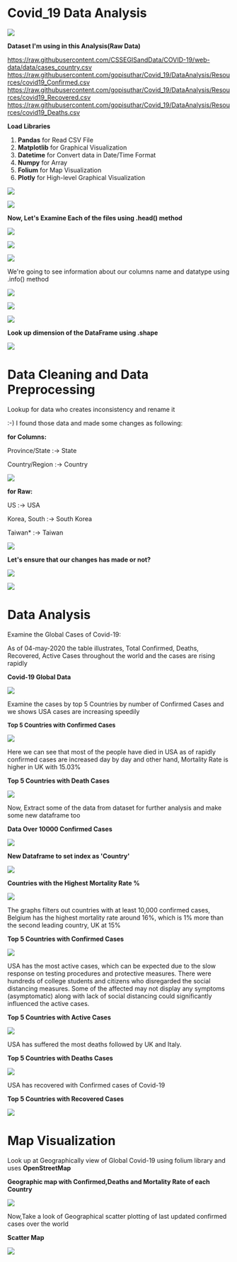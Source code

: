 # Covid_19 Data Analysis


![](https://raw.githubusercontent.com/gopisuthar/Covid_19/master/Images/COVID19.jpg)

<b>Dataset I'm using in this Analysis(Raw Data)</b>

https://raw.githubusercontent.com/CSSEGISandData/COVID-19/web-data/data/cases_country.csv
https://raw.githubusercontent.com/gopisuthar/Covid_19/DataAnalysis/Resources/covid19_Confirmed.csv
https://raw.githubusercontent.com/gopisuthar/Covid_19/DataAnalysis/Resources/covid19_Recovered.csv
https://raw.githubusercontent.com/gopisuthar/Covid_19/DataAnalysis/Resources/covid19_Deaths.csv

<b>Load Libraries</b>

1) <b>Pandas</b> for Read CSV File              
2) <b>Matplotlib</b> for Graphical Visualization                            
3) <b>Datetime</b> for Convert data in Date/Time Format              
4) <b>Numpy</b> for Array
5) <b>Folium</b> for Map Visualization
6) <b>Plotly</b> for High-level Graphical Visualization

![](https://raw.githubusercontent.com/gopisuthar/Covid_19/master/Images/data_inspection_1.PNG)

![](https://raw.githubusercontent.com/gopisuthar/Covid_19/master/Images/data_inspection_2.PNG)


<b>Now, Let's Examine Each of the files using .head() method</b>

![](https://raw.githubusercontent.com/gopisuthar/Covid_19/master/Images/data_inspection_3.PNG)

![](https://raw.githubusercontent.com/gopisuthar/Covid_19/master/Images/data_inspection_4.PNG)

![](https://raw.githubusercontent.com/gopisuthar/Covid_19/master/Images/data_inspection_5.PNG)

</b>We're going to see information about our columns name and datatype using .info() method</b>

![](https://raw.githubusercontent.com/gopisuthar/Covid_19/master/Images/data_inspection_6.PNG)

![](https://raw.githubusercontent.com/gopisuthar/Covid_19/master/Images/data_inspection_7.PNG)

![](https://raw.githubusercontent.com/gopisuthar/Covid_19/master/Images/data_inspection_8.PNG)

<b>Look up dimension of the DataFrame using .shape</b>

![](https://raw.githubusercontent.com/gopisuthar/Covid_19/master/Images/data_inspection_9.PNG)

 # Data Cleaning and Data Preprocessing
 
   Lookup for data who creates inconsistency and rename it
    
:-) I found those data and made some changes as following:

   <b>for Columns:</b>
    
   Province/State :-> State
   
   Country/Region :-> Country
  
![](https://raw.githubusercontent.com/gopisuthar/Covid_19/master/Images/data_Preprocessing_1.PNG)

<b>for Raw:</b>

  US :-> USA
  
  Korea, South :-> South Korea
  
  Taiwan* :-> Taiwan
  
![](https://raw.githubusercontent.com/gopisuthar/Covid_19/master/Images/data_Preprocessing_2.PNG)

<b>Let's ensure that our changes has made or not?</b>

![](https://raw.githubusercontent.com/gopisuthar/Covid_19/master/Images/data_Preprocessing_3.PNG)

![](https://raw.githubusercontent.com/gopisuthar/Covid_19/master/Images/data_Preprocessing_4.PNG)

# Data Analysis

Examine the Global Cases of Covid-19:

As of 04-may-2020 the table illustrates, Total Confirmed, Deaths, Recovered, Active Cases throughout the world
and the cases are rising rapidly

<b>Covid-19 Global Data</b>

![](https://raw.githubusercontent.com/gopisuthar/Covid_19/master/Images/data_analysis_1.PNG)

 Examine the cases by top 5 Countries by number of Confirmed Cases and we shows USA cases are increasing speedily
 
<b><font size=2>Top 5 Countries with Confirmed Cases</font></b>

![](https://raw.githubusercontent.com/gopisuthar/Covid_19/master/Images/data_analysis_2.PNG)

 Here we can see that most of the people have died in USA as of rapidly confirmed cases are increased day by day
and other hand, Mortality Rate is higher in UK with 15.03% 

<b>Top 5 Countries with Death Cases</b>

![](https://raw.githubusercontent.com/gopisuthar/Covid_19/master/Images/data_analysis_3.PNG)

 Now, Extract some of the data from dataset for further analysis and make some new dataframe too
 
<b>Data Over 10000 Confirmed Cases</b>

![](https://raw.githubusercontent.com/gopisuthar/Covid_19/master/Images/data_analysis_4.PNG)

<b>New Dataframe to set index as 'Country'</b>

![](https://raw.githubusercontent.com/gopisuthar/Covid_19/master/Images/data_analysis_5.PNG)

<b>Countries with the Highest Mortality Rate %</b>

![](https://raw.githubusercontent.com/gopisuthar/Covid_19/master/Images/Mortality_Rate.png)

 The graphs filters out countries with at least 10,000 confirmed cases, Belgium has the highest mortality rate around 16%, which is 1%     more than the second leading country, UK at 15%
 
<b>Top 5 Countries with Confirmed Cases</b>

![](https://raw.githubusercontent.com/gopisuthar/Covid_19/master/Images/Confirmed.png)

USA has the most active cases, which can be expected due to the slow response on testing procedures and protective measures. There were hundreds of college students and citizens who disregarded the social distancing measures. Some of the affected may not display any symptoms (asymptomatic) along with lack of social distancing could significantly influenced the active cases.

<b>Top 5 Countries with Active Cases</b>

![](https://raw.githubusercontent.com/gopisuthar/Covid_19/master/Images/Active.png)

USA has suffered the most deaths followed by UK and Italy.

<b>Top 5 Countries with Deaths Cases</b>

![](https://raw.githubusercontent.com/gopisuthar/Covid_19/master/Images/Deaths.png)
  
USA has recovered with Confirmed cases of Covid-19

<b>Top 5 Countries with Recovered Cases</b>

![](https://raw.githubusercontent.com/gopisuthar/Covid_19/master/Images/Recovered.png)

# Map Visualization

Look up at Geographically view of Global Covid-19 using folium library and uses <b>OpenStreetMap</b>

<b>Geographic map with Confirmed,Deaths and Mortality Rate of each Country</b>

![](https://raw.githubusercontent.com/gopisuthar/Covid_19/master/Images/data_analysis_17.PNG)

Now,Take a look of Geographical scatter plotting of last updated confirmed cases over the world

<b>Scatter Map</b>

![](https://raw.githubusercontent.com/gopisuthar/Covid_19/master/Images/data_analysis_20.PNG)





